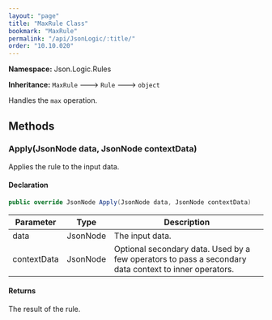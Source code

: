 ```yaml
---
layout: "page"
title: "MaxRule Class"
bookmark: "MaxRule"
permalink: "/api/JsonLogic/:title/"
order: "10.10.020"
---
```

**Namespace:** Json.Logic.Rules

**Inheritance:**
`MaxRule`
 🡒 
`Rule`
 🡒 
`object`

Handles the `max` operation.

## Methods

### Apply(JsonNode data, JsonNode contextData)

Applies the rule to the input data.

#### Declaration

```c#
public override JsonNode Apply(JsonNode data, JsonNode contextData)
```

| Parameter | Type | Description |
|---|---|---|
| data | JsonNode | The input data. |
| contextData | JsonNode | Optional secondary data.  Used by a few operators to pass a secondary     data context to inner operators. |


#### Returns

The result of the rule.

